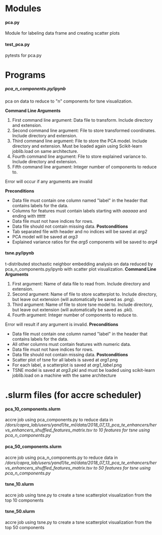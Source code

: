 # Modules
#### pca.py 
Module for labeling data frame and creating scatter plots

#### test_pca.py
pytests for pca.py

# Programs
##### pca_n_components.py/ipynb
pca on data to reduce to "n" components for tsne visualization. 

**Command Line Arguments**
1. First command line argument: Data file to transform. Include directory and extension.
2. Second command line argument: File to store transformed coordinates. Include directory and extension.
3. Third command line argument: File to store the PCA model. Include directory and extension. Must be loaded again using Scikit-learn joblib.load on same architecture.
4. Fourth command line argument: File to store explained variance to. Include directory and extension.
5. Fifth command line argument: Integer number of components to reduce to.

Error will occur if any arguments are invalid

**Preconditions**
+ Data file must contain one column named "label" in the header that contains labels for the data. 
+ Columns for features must contain labels starting with *aaaaaa* and ending with *tttttt* 
+ Data file must not have indices for rows.
+ Data file should not contain missing data.
**Postconditions**
+ Tab separated file with header and no indices will be saved at *arg2*
+ PCA model will be saved at *arg3*
+ Explained variance ratios for the *arg5* components will be saved to *arg4*

#### tsne.py/ipynb
t-distributed stochastic neighbor embedding analysis on data reduced by pca_n_components.py/ipynb with scatter plot visualization. 
**Command Line Arguments**
1. First argument: Name of data file to read from. Include directory and extension.
2. Second argument: Name of file to store scatterplot to. Include directory, but leave out extension (will automatically be saved as .png).
3. Third argument: Name of file to store tsne model to. Include directory, but leave out extension (will automatically be saved as .pkl).
4. Fourth argument: Integer number of components to reduce to.

Error will result if any argument is invalid.
**Preconditions**
+ Data file must contain one column named "label" in the header that contains labels for the data. 
+ All other columns must contain features with numeric data. 
+ Data file must not have indices for rows.
+ Data file should not contain missing data.
**Postconditions**
+ Scatter plot of tsne for all labels is saved at *arg1*.png
+ For each label, a scatterplot is saved at *arg1_label*.png
+ TSNE model is saved at *arg3*.pkl and must be loaded using scikit-learn joblib.load on a machine with the same architecture

# .slurm files (for accre scheduler)
#### pca_10_components.slurm
accre job using pca_components.py to reduce data in */dors/capra_lab/users/yand1/te_ml/data/2018_07_13_pca_te_enhancers/hervs_enhancers_shuffled_features_matrix.tsv to 10 features for tsne using pca_n_components.py*

#### pca_50_components.slurm
accre job using pca_n_components.py to reduce data in */dors/capra_lab/users/yand1/te_ml/data/2018_07_13_pca_te_enhancers/hervs_enhancers_shuffled_features_matrix.tsv to 50 features for tsne using pca_n_components.py*

#### tsne_10.slurm
accre job using tsne.py to create a tsne scatterplot visualization from the top 10 components 

#### tsne_50.slurm
accre job using tsne.py to create a tsne scatterplot visualization from the top 50 components